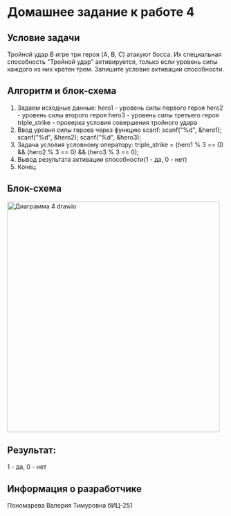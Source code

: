 # Домашнее задание к работе 4

## Условие задачи
Тройной удар
В игре три героя (A, B, C) атакуют босса. Их специальная способность "Тройной удар" активируется, только если уровень силы каждого из них кратен трем. Запишите условие активации способности.

## Алгоритм и блок-схема
1. Задаем исходные данные:
   hero1 - уровень силы первого героя
   hero2 - уровень силы второго героя
   hero3 - уровень силы третьего героя
   triple_strike - проверка условия совершения тройного удара
2. Ввод уровня силы героев через функцию scanf:
   scanf("%d", &hero1);
   scanf("%d", &hero2);
   scanf("%d", &hero3);
3. Задача условия условному оператору:
   triple_strike = (hero1 % 3 == 0) && (hero2 % 3 == 0) && (hero3 % 3 == 0);
4. Вывод результата активации способности(1 - да, 0 - нет)
5. Конец

## Блок-схема
<img width="491" height="531" alt="Диаграмма 4 drawio" src="https://github.com/user-attachments/assets/e727ca55-4c5c-4935-af02-cec9626f3c7a" />


## Результат:
1 - да, 0 - нет
## Информация о разработчике
Пономарева Валерия Тимуровна бИЦ-251
